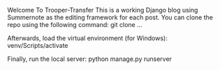Welcome To Trooper-Transfer
This is a working Django blog using Summernote as the editing framework for each post.
You can clone the repo using the following command:
git clone ...

Afterwards, load the virtual environment (for Windows):
venv/Scripts/activate

Finally, run the local server:
python manage.py runserver

